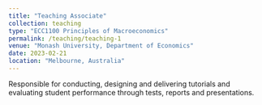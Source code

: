 ```yaml
---
title: "Teaching Associate"
collection: teaching
type: "ECC1100 Principles of Macroeconomics"
permalink: /teaching/teaching-1
venue: "Monash University, Department of Economics"
date: 2023-02-21
location: "Melbourne, Australia"
---
```


Responsible for conducting, designing and delivering tutorials and evaluating student performance through tests, reports and presentations.

